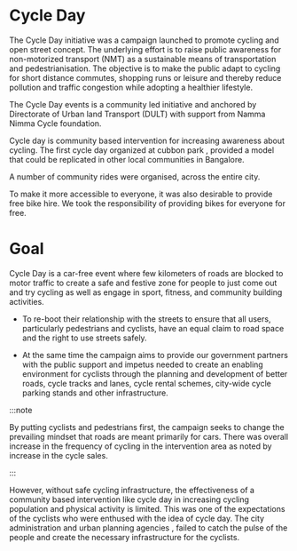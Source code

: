 
# Cycle Day

The Cycle Day initiative was a campaign launched to promote cycling and open
street concept. The underlying effort is to raise public awareness for non-motorized
transport (NMT) as a sustainable means of transportation and pedestrianisation.
The objective is to make the public adapt to cycling for short distance commutes,
shopping runs or leisure and thereby reduce pollution and traffic congestion while
adopting a healthier lifestyle.

The Cycle Day events is a community led initiative and anchored by Directorate of Urban land Transport (DULT) with support from Namma Nimma Cycle foundation. 


Cycle day is community based intervention for increasing awareness about cycling. The first cycle day organized at cubbon park , provided a model that could be replicated in other local communities in Bangalore.


A number of community rides were organised, across the entire city.

 To make it more accessible to everyone, it was also desirable to provide free bike hire. We took the responsibility of providing bikes for everyone for free.

# Goal

Cycle Day is a car-free event where few kilometers of roads are blocked to motor traffic to create a safe and festive zone for people to just come out and try cycling as well as engage in sport, fitness, and community building activities.

*  To re-boot their relationship with the streets to ensure that all users, particularly pedestrians and cyclists, have an equal claim to road space and the right to use streets safely. 
 
*  At the same time the campaign aims to provide our government partners with the public support and impetus needed to create an enabling environment for cyclists through the planning and development of better roads, cycle tracks and lanes, cycle rental schemes, city-wide cycle parking stands and other infrastructure.


:::note

By putting cyclists and pedestrians first, the campaign seeks to change the prevailing mindset that roads are meant primarily for cars.
There was  overall increase in the frequency of cycling in the intervention area as noted by increase in the cycle sales. 

:::



However, without safe cycling infrastructure, the effectiveness of a community based intervention like cycle day in increasing cycling population  and physical activity is limited. This was one of the expectations of the cyclists who were enthused with the idea of cycle day.
The city administration and urban planning agencies , failed to catch the pulse of the people and create the necessary infrastructure for the cyclists.
  